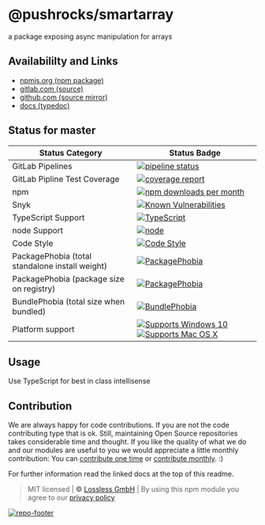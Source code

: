 # @pushrocks/smartarray
a package exposing async manipulation for arrays

## Availabililty and Links
* [npmjs.org (npm package)](https://www.npmjs.com/package/@pushrocks/smartarray)
* [gitlab.com (source)](https://gitlab.com/pushrocks/smartarray)
* [github.com (source mirror)](https://github.com/pushrocks/smartarray)
* [docs (typedoc)](https://pushrocks.gitlab.io/smartarray/)

## Status for master

Status Category | Status Badge
-- | --
GitLab Pipelines | [![pipeline status](https://gitlab.com/pushrocks/smartarray/badges/master/pipeline.svg)](https://lossless.cloud)
GitLab Pipline Test Coverage | [![coverage report](https://gitlab.com/pushrocks/smartarray/badges/master/coverage.svg)](https://lossless.cloud)
npm | [![npm downloads per month](https://badgen.net/npm/dy/@pushrocks/smartarray)](https://lossless.cloud)
Snyk | [![Known Vulnerabilities](https://badgen.net/snyk/pushrocks/smartarray)](https://lossless.cloud)
TypeScript Support | [![TypeScript](https://badgen.net/badge/TypeScript/>=%203.x/blue?icon=typescript)](https://lossless.cloud)
node Support | [![node](https://img.shields.io/badge/node->=%2010.x.x-blue.svg)](https://nodejs.org/dist/latest-v10.x/docs/api/)
Code Style | [![Code Style](https://badgen.net/badge/style/prettier/purple)](https://lossless.cloud)
PackagePhobia (total standalone install weight) | [![PackagePhobia](https://badgen.net/packagephobia/install/@pushrocks/smartarray)](https://lossless.cloud)
PackagePhobia (package size on registry) | [![PackagePhobia](https://badgen.net/packagephobia/publish/@pushrocks/smartarray)](https://lossless.cloud)
BundlePhobia (total size when bundled) | [![BundlePhobia](https://badgen.net/bundlephobia/minzip/@pushrocks/smartarray)](https://lossless.cloud)
Platform support | [![Supports Windows 10](https://badgen.net/badge/supports%20Windows%2010/yes/green?icon=windows)](https://lossless.cloud) [![Supports Mac OS X](https://badgen.net/badge/supports%20Mac%20OS%20X/yes/green?icon=apple)](https://lossless.cloud)

## Usage

Use TypeScript for best in class intellisense

## Contribution

We are always happy for code contributions. If you are not the code contributing type that is ok. Still, maintaining Open Source repositories takes considerable time and thought. If you like the quality of what we do and our modules are useful to you we would appreciate a little monthly contribution: You can [contribute one time](https://lossless.link/contribute-onetime) or [contribute monthly](https://lossless.link/contribute). :)

For further information read the linked docs at the top of this readme.

> MIT licensed | **&copy;** [Lossless GmbH](https://lossless.gmbh)
| By using this npm module you agree to our [privacy policy](https://lossless.gmbH/privacy)

[![repo-footer](https://lossless.gitlab.io/publicrelations/repofooter.svg)](https://maintainedby.lossless.com)
